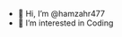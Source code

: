 - 👋 Hi, I’m @hamzahr477
- 👀 I’m interested in Coding


<!---
hamzahr477/hamzahr477 is a ✨ special ✨ repository because its `README.md` (this file) appears on your GitHub profile.
You can click the Preview link to take a look at your changes.
--->
